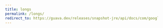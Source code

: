 ```yaml
---
title: longs
permalink: /longs/
redirect_to: https://guava.dev/releases/snapshot-jre/api/docs/com/google/common/primitives/Longs.html
---
```

